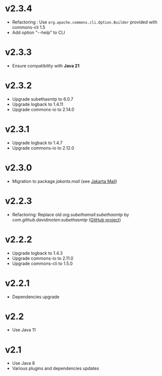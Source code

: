 # v2.3.4

- Refactoring : Use `org.apache.commons.cli.Option.Builder` provided with commons-cli 1.5
- Add option "--help" to CLI

# v2.3.3

- Ensure compatibility with **Java 21**

# v2.3.2

- Upgrade subethasmtp to 6.0.7
- Upgrade logback to 1.4.11
- Upgrade commons-io to 2.14.0

# v2.3.1

- Upgrade logback to 1.4.7
- Upgrade commons-io to 2.12.0

# v2.3.0

- Migration to package _jakarta.mail_ (see [Jakarta Mail](https://jakarta.ee/specifications/mail/2.0/jakarta-mail-spec-2.0.html))

# v2.2.3

- Refactoring: Replace old _org.subethamail:subethasmtp_ by _com.github.davidmoten:subethasmtp_ ([GitHub project](https://github.com/davidmoten/subethasmtp))

# v2.2.2

- Upgrade logback to 1.4.3
- Upgrade commons-io to 2.11.0
- Upgrade commons-cli to 1.5.0

# v2.2.1

- Dependencies upgrade

# v2.2

- Use Java 11

# v2.1

- Use Java 8
- Various plugins and dependencies updates